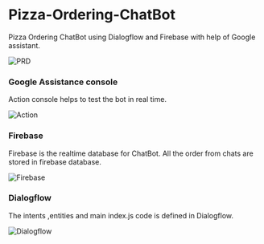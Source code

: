 # Pizza-Ordering-ChatBot
Pizza Ordering ChatBot using Dialogflow and Firebase with help of Google assistant.

![PRD](https://github.com/vinaysomawat/Pizza-Ordering-ChatBot/blob/master/img/prd.png)
### Google Assistance console
Action console helps to test the bot in real time.

![Action](https://github.com/vinaysomawat/Pizza-Ordering-ChatBot/blob/master/img/googleassistant.png)

### Firebase
Firebase is the realtime database for ChatBot. All the order from chats are stored in firebase database.

![Firebase](https://github.com/vinaysomawat/Pizza-Ordering-ChatBot/blob/master/img/firebase.png)

### Dialogflow
The intents ,entities and main index.js code is defined in Dialogflow.

![Dialogflow](https://github.com/vinaysomawat/Pizza-Ordering-ChatBot/blob/master/img/dailogflow.png)

